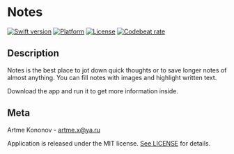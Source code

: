# Notes

[![Swift version][swift-image]][swift-url]
[![Platform][platform-image]][platform-url]
[![License][license-image]][license-url]
[![Codebeat rate][codebeat-image]][codebeat-url]

## Description

Notes is the best place to jot down quick thoughts or to save longer notes of almost anything. You can fill notes with images and highlight written text. 

Download the app and run it to get more information inside.

## Meta

Artme Kononov - artme.x@ya.ru

Application is released under the MIT license. [See LICENSE](https://github.com/artme-dev/Notes/blob/main/LICENSE.txt) for details.



[swift-image]: https://img.shields.io/badge/swift-5-blueviolet.svg
[swift-url]: https://swift.org/
[codebeat-image]:https://codebeat.co/badges/d7c9a6e9-c5a8-4631-ab34-e530a391b7fc
[codebeat-url]:https://codebeat.co/projects/github-com-artme-dev-notes-main
[platform-image]: https://img.shields.io/cocoapods/p/ios
[platform-url]: https://developer.apple.com/swift/
[license-image]: https://img.shields.io/badge/License-MIT-yellow.svg
[license-url]:https://opensource.org/licenses/MIT
